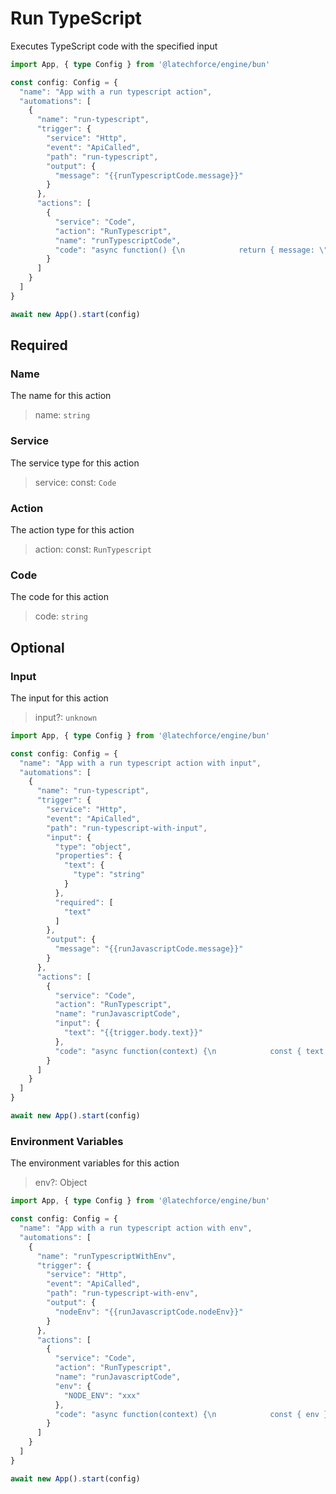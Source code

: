 # Run TypeScript

Executes TypeScript code with the specified input

```ts
import App, { type Config } from '@latechforce/engine/bun'

const config: Config = {
  "name": "App with a run typescript action",
  "automations": [
    {
      "name": "run-typescript",
      "trigger": {
        "service": "Http",
        "event": "ApiCalled",
        "path": "run-typescript",
        "output": {
          "message": "{{runTypescriptCode.message}}"
        }
      },
      "actions": [
        {
          "service": "Code",
          "action": "RunTypescript",
          "name": "runTypescriptCode",
          "code": "async function() {\n            return { message: \"Hello, world!\" };\n          }"
        }
      ]
    }
  ]
}

await new App().start(config)
```
## Required

### Name

The name for this action
>name: `string`

### Service

The service type for this action
>service: const: `Code`

### Action

The action type for this action
>action: const: `RunTypescript`

### Code

The code for this action
>code: `string`

## Optional

### Input

The input for this action
>input?: `unknown`

```ts
import App, { type Config } from '@latechforce/engine/bun'

const config: Config = {
  "name": "App with a run typescript action with input",
  "automations": [
    {
      "name": "run-typescript",
      "trigger": {
        "service": "Http",
        "event": "ApiCalled",
        "path": "run-typescript-with-input",
        "input": {
          "type": "object",
          "properties": {
            "text": {
              "type": "string"
            }
          },
          "required": [
            "text"
          ]
        },
        "output": {
          "message": "{{runJavascriptCode.message}}"
        }
      },
      "actions": [
        {
          "service": "Code",
          "action": "RunTypescript",
          "name": "runJavascriptCode",
          "input": {
            "text": "{{trigger.body.text}}"
          },
          "code": "async function(context) {\n            const { text } = context.inputData;\n            return { message: text };\n          }"
        }
      ]
    }
  ]
}

await new App().start(config)
```
### Environment Variables

The environment variables for this action
>env?: Object

```ts
import App, { type Config } from '@latechforce/engine/bun'

const config: Config = {
  "name": "App with a run typescript action with env",
  "automations": [
    {
      "name": "runTypescriptWithEnv",
      "trigger": {
        "service": "Http",
        "event": "ApiCalled",
        "path": "run-typescript-with-env",
        "output": {
          "nodeEnv": "{{runJavascriptCode.nodeEnv}}"
        }
      },
      "actions": [
        {
          "service": "Code",
          "action": "RunTypescript",
          "name": "runJavascriptCode",
          "env": {
            "NODE_ENV": "xxx"
          },
          "code": "async function(context) {\n            const { env } = context, { NODE_ENV } = env;\n            return { nodeEnv: NODE_ENV };\n          }"
        }
      ]
    }
  ]
}

await new App().start(config)
```
